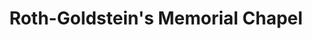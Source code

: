 ---
title: "Roth-Goldstein's Memorial Chapel"
url: /atlantic-city/roth-goldsteins-memorial-chapel/
shop: Bestattungen
---